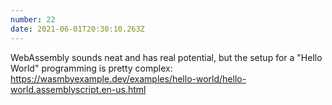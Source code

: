 ```yaml
---
number: 22
date: 2021-06-01T20:30:10.263Z
---
```


WebAssembly sounds neat and has real potential, but the setup for a "Hello World" programming is pretty complex: https://wasmbyexample.dev/examples/hello-world/hello-world.assemblyscript.en-us.html